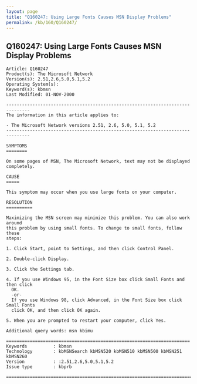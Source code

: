 ```yaml
---
layout: page
title: "Q160247: Using Large Fonts Causes MSN Display Problems"
permalink: /kb/160/Q160247/
---
```


## Q160247: Using Large Fonts Causes MSN Display Problems

	Article: Q160247
	Product(s): The Microsoft Network
	Version(s): 2.51,2.6,5.0,5.1,5.2
	Operating System(s): 
	Keyword(s): kbmsn
	Last Modified: 01-NOV-2000
	
	-------------------------------------------------------------------------------
	The information in this article applies to:
	
	- The Microsoft Network versions 2.51, 2.6, 5.0, 5.1, 5.2 
	-------------------------------------------------------------------------------
	
	SYMPTOMS
	========
	
	On some pages of MSN, The Microsoft Network, text may not be displayed
	completely.
	
	CAUSE
	=====
	
	This symptom may occur when you use large fonts on your computer.
	
	RESOLUTION
	==========
	
	Maximizing the MSN screen may minimize this problem. You can also work around
	this problem by using small fonts. To change to small fonts, follow these
	steps:
	
	1. Click Start, point to Settings, and then click Control Panel.
	
	2. Double-click Display.
	
	3. Click the Settings tab.
	
	4. If you use Windows 95, in the Font Size box click Small Fonts and then click
	  OK.
	  -or-
	  If you use Windows 98, click Advanced, in the Font Size box click Small Fonts
	  click OK, and then click OK again.
	
	5. When you are prompted to restart your computer, click Yes.
	
	Additional query words: msn kbimu
	
	======================================================================
	Keywords          : kbmsn 
	Technology        : kbMSNSearch kbMSN520 kbMSN510 kbMSN500 kbMSN251 kbMSN260
	Version           : :2.51,2.6,5.0,5.1,5.2
	Issue type        : kbprb
	
	=============================================================================
	
